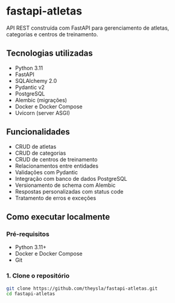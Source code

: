 # fastapi-atletas

API REST construída com FastAPI para gerenciamento de atletas, categorias e centros de treinamento.

## Tecnologias utilizadas

- Python 3.11
- FastAPI
- SQLAlchemy 2.0
- Pydantic v2
- PostgreSQL
- Alembic (migrações)
- Docker e Docker Compose
- Uvicorn (server ASGI)

## Funcionalidades

- CRUD de atletas
- CRUD de categorias
- CRUD de centros de treinamento
- Relacionamentos entre entidades
- Validações com Pydantic
- Integração com banco de dados PostgreSQL
- Versionamento de schema com Alembic
- Respostas personalizadas com status code
- Tratamento de erros e exceções

## Como executar localmente

### Pré-requisitos

- Python 3.11+
- Docker e Docker Compose
- Git

### 1. Clone o repositório

```bash
git clone https://github.com/theysla/fastapi-atletas.git
cd fastapi-atletas

